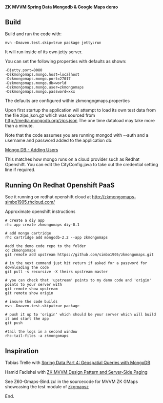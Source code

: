 
#### ZK MVVM Spring Data Mongodb & Google Maps demo

## Build

Build and run the code with: 

	mvn -Dmaven.test.skip=true package jetty:run

It will run inside of its own jetty server. 

You can set the following properties with defaults as shown: 

	-Djetty.port=8080 
	-Dzkmongomaps.mongo.host=localhost
	-Dzkmongomaps.mongo.port=27017
	-Dzkmongomaps.mongo.db=world
	-Dzkmongomaps.mongo.user=zkmongomaps
	-Dzkmongomaps.mongo.password=xxx

The defaults are configured within zkmongogmaps.properties

Upon first startup the application will attempt to load its own test data from 
the file zips.json.gz which was sourced from http://media.mongodb.org/zips.json
The one time dataload may take more than a minute. 

Note that the code assumes you are running mongod with --auth and a username 
and password added to the application db: 

[Mongo DB - Adding Users](http://docs.mongodb.org/manual/tutorial/control-access-to-mongodb-with-authentication/#adding-users)

This matches how mongo runs on a cloud provider such as Redhat Openshift. You 
can edit the CityConfig.java to take out the credential setting line if required. 

## Running On Redhat Openshift PaaS

See it running on redhat openshift cloud at http://zkmongomaps-simbo1905.rhcloud.com/

Approximate openshift instructions

	# create a diy app
	rhc app create zkmongomaps diy-0.1
	
	# add mongo cartridge
	rhc cartridge add mongodb-2.2 --app zkmongomaps
	
	#add the demo code repo to the folder
	cd zkmongomaps
	git remote add upstream https://github.com/simbo1905/zkmongomaps.git
	
	# in the next command just hit return if asked for a password for downloading the code
	git pull -s recursive -X theirs upstream master
	
	# you can check that 'upstream' points to my demo code and 'origin' points to your server with 
	git remote show upstream
	git remote show origin
	
	# insure the code builds
	mvn -Dmaven.test.skip=true package
	
	# push it up to 'origin' which should be your server which will build it and start the app
	git push
	
	#tail the logs in a second window
	rhc-tail-files -a zkmongomaps 

## Inspiration 

Tobias Trelle with [Spring Data Part 4: Geospatial Queries with MongoDB](http://blog.codecentric.de/en/2012/02/spring-data-mongodb-geospatial-queries/)

Hamid Fadishei with [ZK MVVM Design Pattern and Server-Side Paging](http://fadishei.wordpress.com/2012/03/22/zk-mvvm-design-pattern-and-server-side-paging/)

See Z60-Gmaps-Bind.zul in the sourcecode for MVVM ZK GMaps showcasing the test module of [zkgmapsz](https://code.google.com/p/zkgmapsz/)

End.
